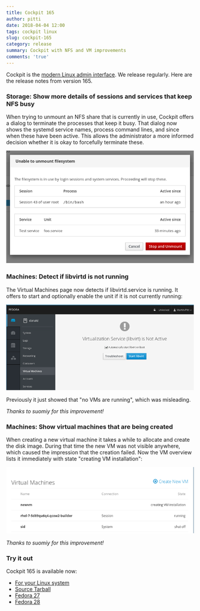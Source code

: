 ```yaml
---
title: Cockpit 165
author: pitti
date: 2018-04-04 12:00
tags: cockpit linux
slug: cockpit-165
category: release
summary: Cockpit with NFS and VM improvements
comments: 'true'
---
```


Cockpit is the [modern Linux admin interface](http://cockpit-project.org/). We release regularly.
Here are the release notes from version 165.

### Storage: Show more details of sessions and services that keep NFS busy

When trying to unmount an NFS share that is currently in use, Cockpit offers a
dialog to terminate the processes that keep it busy. That dialog now shows the
systemd service names, process command lines, and since when these have been
active. This allows the administrator a more informed decision whether it is
okay to forcefully terminate these.

![Storage NFS busy details](/images/storage-nfs-busy-details.png)

### Machines: Detect if libvirtd is not running

The Virtual Machines page now detects if libvirtd.service is running. It offers
to start and optionally enable the unit if it is not currently running:

![Machines libvirt not running](/images/machines-libvirt-not-running.png)

Previously it just showed that "no VMs are running", which was misleading.

_Thanks to suomiy for this improvement!_

### Machines: Show virtual machines that are being created

When creating a new virtual machine it takes a while to allocate and create the
disk image. During that time the new VM was not visible anywhere, which caused
the impression that the creation failed. Now the VM overview lists it
immediately with state "creating VM installation":

![Machines VM creating](/images/machines-vm-creating.png)

_Thanks to suomiy for this improvement!_

### Try it out

Cockpit 165 is available now:

 * [For your Linux system](http://cockpit-project.org/running.html)
 * [Source Tarball](https://github.com/cockpit-project/cockpit/releases/tag/165)
 * [Fedora 27](https://bodhi.fedoraproject.org/updates/cockpit-165-1.fc27)
 * [Fedora 28](https://bodhi.fedoraproject.org/updates/cockpit-165-1.fc28)
